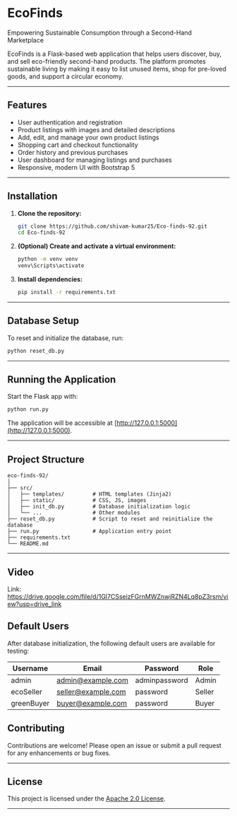 # EcoFinds

Empowering Sustainable Consumption through a Second-Hand Marketplace

EcoFinds is a Flask-based web application that helps users discover, buy, and sell eco-friendly second-hand products. The platform promotes sustainable living by making it easy to list unused items, shop for pre-loved goods, and support a circular economy.

---

## Features

- User authentication and registration
- Product listings with images and detailed descriptions
- Add, edit, and manage your own product listings
- Shopping cart and checkout functionality
- Order history and previous purchases
- User dashboard for managing listings and purchases
- Responsive, modern UI with Bootstrap 5

---

## Installation

1. **Clone the repository:**
   ```sh
   git clone https://github.com/shivam-kumar25/Eco-finds-92.git
   cd Eco-finds-92
   ```

2. **(Optional) Create and activate a virtual environment:**
   ```sh
   python -m venv venv
   venv\Scripts\activate
   ```

3. **Install dependencies:**
   ```sh
   pip install -r requirements.txt
   ```

---

## Database Setup

To reset and initialize the database, run:
```sh
python reset_db.py
```

---

## Running the Application

Start the Flask app with:
```sh
python run.py
```
The application will be accessible at [http://127.0.0.1:5000](http://127.0.0.1:5000).

---

## Project Structure

```
eco-finds-92/
│
├── src/
│   ├── templates/         # HTML templates (Jinja2)
│   ├── static/            # CSS, JS, images
│   ├── init_db.py         # Database initialization logic
│   └── ...                # Other modules
├── reset_db.py            # Script to reset and reinitialize the database
├── run.py                 # Application entry point
├── requirements.txt
└── README.md
```

---

## Video
Link: https://drive.google.com/file/d/1Gl7CSseizFGrnMWZnwjRZN4Lq8pZ3rsm/view?usp=drive_link


## Default Users

After database initialization, the following default users are available for testing:

| Username      | Email               | Password        | Role    |
|---------------|---------------------|-----------------|---------|
| admin         | admin@example.com   | adminpassword   | Admin   |
| ecoSeller     | seller@example.com  | password        | Seller  |
| greenBuyer    | buyer@example.com   | password        | Buyer   |


## Contributing

Contributions are welcome! Please open an issue or submit a pull request for any enhancements or bug fixes.

---

## License

This project is licensed under the [Apache 2.0 License](LICENSE).

---
